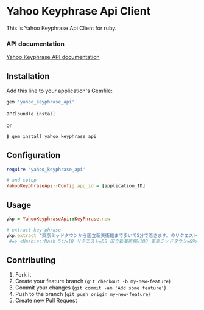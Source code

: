 # Yahoo Keyphrase Api Client

This is Yahoo Keyphrase Api Client for ruby.

### API documentation
[Yahoo Keyphrase API documentation](http://developer.yahoo.co.jp/webapi/jlp/keyphrase/v1/extract.html)

## Installation

Add this line to your application's Gemfile:

```ruby
gem 'yahoo_keyphrase_api'
```
and `bundle install`

or

```sh
$ gem install yahoo_keyphrase_api
```

## Configuration

```ruby
require 'yahoo_keyphrase_api'

# and setup
YahooKeyphraseApi::Config.app_id = [application_ID]
```

## Usage

```ruby
ykp = YahooKeyphraseApi::KeyPhrase.new

# extract key phrase
ykp.extract '東京ミッドタウンから国立新美術館まで歩いて5分で着きます。のリクエストに対するレスポンスです。'
 #=> <Hashie::Mash 5分=10 リクエスト=55 国立新美術館=100 東京ミッドタウン=69>
```


## Contributing

1. Fork it
2. Create your feature branch (`git checkout -b my-new-feature`)
3. Commit your changes (`git commit -am 'Add some feature'`)
4. Push to the branch (`git push origin my-new-feature`)
5. Create new Pull Request
